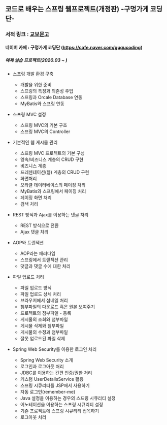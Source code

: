 ## 코드로 배우는 스프링 웹프로젝트(개정판) -구멍가게 코딩단- 

### 서적 링크 : [교보문고](http://www.kyobobook.co.kr/product/detailViewKor.laf?ejkGb=KOR&mallGb=KOR&barcode=9791189184018&orderClick=LEA&Kc=)
#### 네이버 카페 : 구멍가게 코딩단 (https://cafe.naver.com/gugucoding)
##### 예제 실습 프로젝트(2020.03 ~ )

* 스프링 개발 환경 구축
  * 개발을 위한 준비
  * 스프링의 특징과 의존성 주입
  * 스프링과 Orcale Database 연동
  * MyBatis와 스프링 연동
  
* 스프링 MVC 설정
  * 스프링 MVC의 기본 구조
  * 스프링 MVC의 Controller
  
* 기본적인 웹 게시물 관리
  * 스프링 MVC 프로젝트의 기본 구성
  * 영속/비즈니스 계층의 CRUD 구현
  * 비즈니스 계층
  * 프레젠테이션(웹) 계층의 CRUD 구현
  * 화면처리
  * 오라클 데이터베이스의 페이징 처리
  * MyBatis와 스프링에서 페이징 처리
  * 페이징 화면 처리
  * 검색 처리
  
* REST 방식과 Ajax를 이용하는 댓글 처리
  * REST 방식으로 전환
  * Ajax 댓글 처리
  
* AOP와 트랜잭션
  * AOP라는 패러다임
  * 스프링에서 트랜잭션 관리
  * 댓글과 댓글 수에 대한 처리
  
* 파일 업로드 처리
  * 파일 업로드 방식
  * 파일 업로드 상세 처리
  * 브라우저에서 섬네일 처리
  * 첨부파일의 다운로드 혹은 원본 보여주기
  * 프로젝트의 첨부파일 - 등록
  * 게시물의 조회와 첨부파일
  * 게시물 삭제와 첨부파일
  * 게시물의 수정과 첨부파일
  * 잘못 업로드된 파일 삭제
  
* Spring Web Security를 이용한 로그인 처리
  * Spring Web Security 소개
  * 로그인과 로그아웃 처리
  * JDBC를 이용하는 간편 인증/권한 처리
  * 커스텀 UserDetailsService 활용
  * 스프링 시큐리티를 JSP에서 사용하기
  * 자동 로그인(remember-me)
  * Java 설정을 이용하는 경우의 스프링 시큐리티 설정
  * 어노테이션을 이용하는 스프링 시큐리티 설정
  * 기존 프로젝트에 스프링 시큐리티 접목하기
  * 로그아웃 처리
 
